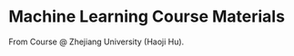 # Machine Learning Course Materials

From <Machine Learning> Course @ Zhejiang University (Haoji Hu).

